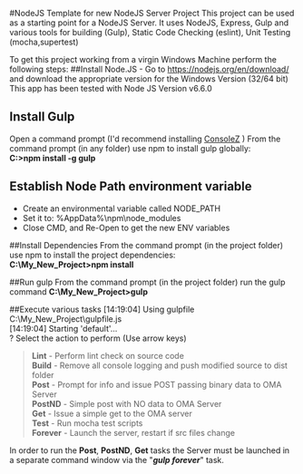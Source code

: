 #NodeJS Template for new NodeJS Server Project
This project can be used as a starting point for a NodeJS Server.
It uses NodeJS, Express, Gulp and various tools for building (Gulp), Static Code Checking (eslint), Unit Testing (mocha,supertest)

To get this project working from a virgin Windows Machine perform the following steps:
##Install Node.JS - 
Go to https://nodejs.org/en/download/ and download the appropriate version for the Windows Version (32/64 bit)
This app has been tested with Node JS Version v6.6.0


## Install Gulp
Open a command prompt (I'd recommend installing [ConsoleZ](https://github.com/cbucher/console/wiki/Downloads) )
From the command prompt (in any folder) use npm to install gulp globally:<br>
**C:>npm install -g gulp**

## Establish Node Path environment variable
- Create an environmental variable called NODE_PATH
- Set it to: %AppData%\npm\node_modules
- Close CMD, and Re-Open to get the new ENV variables

##Install Dependencies
From the command prompt (in the project folder) use npm to install the project dependencies:<br>
**C:\My_New_Project>npm install**

##Run gulp
From the command prompt (in the project folder) run the gulp command
**C:\My_New_Project>gulp**

##Execute various tasks
[14:19:04] Using gulpfile C:\My_New_Project\gulpfile.js<br>
[14:19:04] Starting 'default'...<br>
? Select the action to perform (Use arrow keys)<br>
> **Lint** - Perform lint check on source code<br>
  **Build** - Remove all console logging and push modified source to dist folder<br>
  **Post** - Prompt for info and issue POST passing binary data to OMA Server<br>
  **PostND** - Simple post with NO data to OMA Server<br>
  **Get** - Issue a simple get to the OMA server<br>
  **Test** - Run mocha test scripts<br>
  **Forever** - Launch the server, restart if src files change<br>

In order to run the **Post**, **PostND**, **Get** tasks the Server must be launched in a separate command window via the "***gulp forever***" task.


